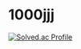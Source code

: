 # 1000jjj

[![Solved.ac Profile](http://mazassumnida.wtf/api/v2/generate_badge?boj=1000jjj)](https://solved.ac/1000jjj/)


